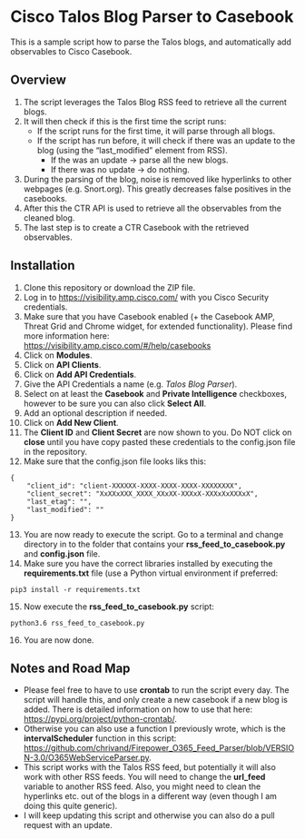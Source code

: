 # Cisco Talos Blog Parser to Casebook

This is a sample script how to parse the Talos blogs, and automatically add observables to Cisco Casebook.

## Overview
1. The script leverages the Talos Blog RSS feed to retrieve all the current blogs.
2. It will then check if this is the first time the script runs:
   * If the script runs for the first time, it will parse through all blogs.
   * If the script has run before, it will check if there was an update to the blog (using the “last_modified” element from RSS).
     * If the was an update -> parse all the new blogs.
     * If there was no update -> do nothing.
3. During the parsing of the blog, noise is removed like hyperlinks to other webpages (e.g. Snort.org). This greatly decreases false positives in the casebooks.
4. After this the CTR API is used to retrieve all the observables from the cleaned blog.
5. The last step is to create a CTR Casebook with the retrieved observables.


## Installation
1. Clone this repository or download the ZIP file.
2. Log in to https://visibility.amp.cisco.com/ with you Cisco Security credentials.
3. Make sure that you have Casebook enabled (+ the Casebook AMP, Threat Grid and Chrome widget, for extended functionality). Please find more information here: https://visibility.amp.cisco.com/#/help/casebooks
4. Click on **Modules**.
5. Click on **API Clients**.
6. Click on **Add API Credentials**.
7. Give the API Credentials a name (e.g. *Talos Blog Parser*).
8. Select on at least the **Casebook** and **Private Intelligence** checkboxes, however to be sure you can also click **Select All**.
9. Add an optional description if needed.
10. Click on **Add New Client**.
11. The **Client ID** and **Client Secret** are now shown to you. Do NOT click on **close** until you have copy pasted these credentials to the config.json file in the repository.
12. Make sure that the config.json file looks liks this:

  ```
  {
      "client_id": "client-XXXXXX-XXXX-XXXX-XXXX-XXXXXXXX",
      "client_secret": "XxXXxXXX_XXXX_XXxXX-XXXxX-XXXxXxXXXxX",
      "last_etag": "",
      "last_modified": ""
  }
  ```
  
13.  You are now ready to execute the script. Go to a terminal and change directory in to the folder that contains your **rss_feed_to_casebook.py** and **config.json** file. 
14. Make sure you have the correct libraries installed by executing the **requirements.txt** file (use a Python virtual environment if preferred: 

  ```
  pip3 install -r requirements.txt
  ```
  
15. Now execute the **rss_feed_to_casebook.py** script:

  ```
  python3.6 rss_feed_to_casebook.py
  ```

16. You are now done. 

## Notes and Road Map
* Please feel free to have to use **crontab** to run the script every day. The script will handle this, and only create a new casebook if a new blog is added. There is detailed information on how to use that here: https://pypi.org/project/python-crontab/. 
* Otherwise you can also use a function I previously wrote, which is the **intervalScheduler** function in this script: https://github.com/chrivand/Firepower_O365_Feed_Parser/blob/VERSION-3.0/O365WebServiceParser.py. 
* This script works with the Talos RSS feed, but potentially it will also work with other RSS feeds. You will need to change the **url_feed** variable to another RSS feed. Also, you might need to clean the hyperlinks etc. out of the blogs in a different way (even though I am doing this quite generic).
* I will keep updating this script and otherwise you can also do a pull request with an update.

